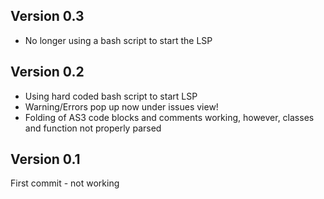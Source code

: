 ## Version 0.3

* No longer using a bash script to start the LSP

## Version 0.2

* Using hard coded bash script to start LSP
* Warning/Errors pop up now under issues view!
* Folding of AS3 code blocks and comments working, however, classes and function not properly parsed

## Version 0.1

First commit - not working
